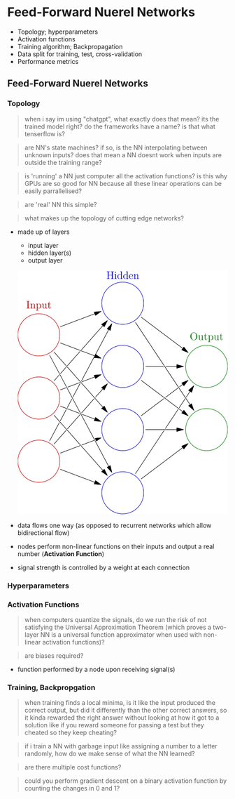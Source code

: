 # Feed-Forward Nuerel Networks
- Topology; hyperparameters
- Activation functions
- Training algorithm; Backpropagation
- Data split for training, test, cross-validation
- Performance metrics




## Feed-Forward Nuerel Networks
### Topology

> when i say im using "chatgpt", what exactly does that mean? its the trained model right? do the frameworks have a name? is that what tenserflow is?

> are NN's state machines? if so, is the NN interpolating between unknown inputs? does that mean a NN doesnt work when inputs are outside the training range?

> is 'running' a NN just computer all the activation functions? is this why GPUs are so good for NN because all these linear operations can be easily parrallelised?

> are 'real' NN this simple?

> what makes up the topology of cutting edge networks?

- made up of layers
    - input layer
    - hidden layer(s)
    - output layer

    ![alt text](./images/ffnn.png)

- data flows one way (as opposed to recurrent networks which allow bidirectional flow)
- nodes perform non-linear functions on their inputs and output a real number (**Activation Function**)
- signal strength is controlled by a weight at each connection

### Hyperparameters

### Activation Functions

> when computers quantize the signals, do we run the risk of not satisfying the Universal Approximation Theorem (which proves a two-layer NN is a universal function approximator when used with non-linear activation functions)?

> are biases required?

- function performed by a node upon receiving signal(s)

### Training, Backpropgation

> when training finds a local minima, is it like the input produced the correct output, but did it differently than the other correct answers, so it kinda rewarded the right answer without looking at how it got to a solution like if you reward someone for passing a test but they cheated so they keep cheating?

> if i train a NN with garbage input like assigning a number to a letter randomly, how do we make sense of what the NN learned?

> are there multiple cost functions?

> could you perform gradient descent on a binary activation function by counting the changes in 0 and 1?

